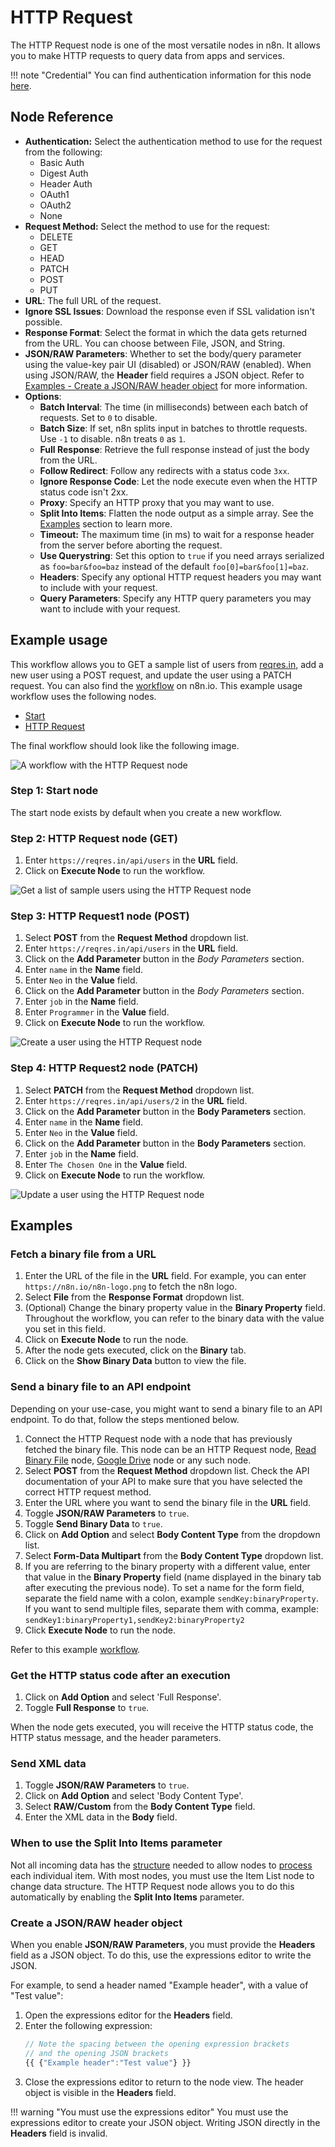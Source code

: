 # HTTP Request

The HTTP Request node is one of the most versatile nodes in n8n. It allows you to make HTTP requests to query data from apps and services.

!!! note "Credential"
    You can find authentication information for this node [here](/integrations/credentials/httpRequest/).


## Node Reference

- **Authentication:** Select the authentication method to use for the request from the following:
	- Basic Auth
	- Digest Auth
	- Header Auth
	- OAuth1
	- OAuth2
	- None
- **Request Method:** Select the method to use for the request:
	- DELETE
	- GET
	- HEAD
	- PATCH
	- POST
	- PUT
- **URL**: The full URL of the request.
- **Ignore SSL Issues**: Download the response even if SSL validation isn't possible.
- **Response Format**: Select the format in which the data gets returned from the URL. You can choose between File, JSON, and String.
- **JSON/RAW Parameters**: Whether to set the body/query parameter using the value-key pair UI (disabled) or JSON/RAW (enabled). When using JSON/RAW, the **Header** field requires a JSON object. Refer to [Examples - Create a JSON/RAW header object](#create-a-jsonraw-header-object) for more information.
- **Options**:
	- **Batch Interval**: The time (in milliseconds) between each batch of requests. Set to `0` to disable.
	- **Batch Size**: If set, n8n splits input in batches to throttle requests. Use `-1` to disable. n8n treats `0` as `1`.
	- **Full Response**: Retrieve the full response instead of just the body from the URL.
	- **Follow Redirect**: Follow any redirects with a status code `3xx`.
	- **Ignore Response Code**: Let the node execute even when the HTTP status code isn't 2xx.
	- **Proxy**: Specify an HTTP proxy that you may want to use.
	- **Split Into Items**: Flatten the node output as a simple array. See the [Examples](#examples) section to learn more.
	- **Timeout:** The maximum time (in ms) to wait for a response header from the server before aborting the request.
	- **Use Querystring**: Set this option to `true` if you need arrays serialized as `foo=bar&foo=baz` instead of the default `foo[0]=bar&foo[1]=baz`.
	- **Headers**: Specify any optional HTTP request headers you may want to include with your request.
	- **Query Parameters**: Specify any HTTP query parameters you may want to include with your request.

## Example usage

This workflow allows you to GET a sample list of users from [reqres.in](https://reqres.in/), add a new user using a POST request, and update the user using a PATCH request. You can also find the [workflow](https://n8n.io/workflows/602) on n8n.io. This example usage workflow uses the following nodes.

- [Start](/integrations/core-nodes/n8n-nodes-base.start/)
- [HTTP Request]()

The final workflow should look like the following image.

![A workflow with the HTTP Request node](/_images/integrations/core-nodes/httprequest/workflow.png)

### Step 1: Start node

The start node exists by default when you create a new workflow.


### Step 2: HTTP Request node (GET)

1. Enter `https://reqres.in/api/users` in the **URL** field.
2. Click on **Execute Node** to run the workflow.

![Get a list of sample users using the HTTP Request node](/_images/integrations/core-nodes/httprequest/httprequest_node.png)


### Step 3: HTTP Request1 node (POST)

1. Select **POST** from the **Request Method** dropdown list.
2. Enter `https://reqres.in/api/users` in the **URL** field.
3. Click on the **Add Parameter** button in the *Body Parameters* section.
4. Enter `name` in the **Name** field.
5. Enter `Neo` in the **Value** field.
6. Click on the **Add Parameter** button in the *Body Parameters* section.
7. Enter `job` in the **Name** field.
8. Enter `Programmer` in the **Value** field.
9. Click on **Execute Node** to run the workflow.

![Create a user using the HTTP Request node](/_images/integrations/core-nodes/httprequest/httprequest1_node.png)


### Step 4: HTTP Request2 node (PATCH)

1. Select **PATCH** from the **Request Method** dropdown list.
2. Enter `https://reqres.in/api/users/2` in the **URL** field.
3. Click on the **Add Parameter** button in the **Body Parameters** section.
4. Enter `name` in the **Name** field.
5. Enter `Neo` in the **Value** field.
6. Click on the **Add Parameter** button in the **Body Parameters** section.
7. Enter `job` in the **Name** field.
8. Enter `The Chosen One` in the **Value** field.
9. Click on **Execute Node** to run the workflow.

![Update a user using the HTTP Request node](/_images/integrations/core-nodes/httprequest/httprequest2_node.png)

## Examples

### Fetch a binary file from a URL

1. Enter the URL of the file in the **URL** field. For example, you can enter `https://n8n.io/n8n-logo.png` to fetch the n8n logo.
2. Select **File** from the **Response Format** dropdown list.
3. (Optional) Change the binary property value in the **Binary Property** field. Throughout the workflow, you can refer to the binary data with the value you set in this field.
4. Click on **Execute Node** to run the node.
5. After the node gets executed, click on the **Binary** tab.
6. Click on the **Show Binary Data** button to view the file.

### Send a binary file to an API endpoint

Depending on your use-case, you might want to send a binary file to an API endpoint. To do that, follow the steps mentioned below.

1. Connect the HTTP Request node with a node that has previously fetched the binary file. This node can be an HTTP Request node, [Read Binary File](/integrations/core-nodes/n8n-nodes-base.readBinaryFile/) node, [Google Drive](/integrations/nodes/n8n-nodes-base.googleDrive/) node or any such node.
2. Select **POST** from the **Request Method** dropdown list. Check the API documentation of your API to make sure that you have selected the correct HTTP request method.
3. Enter the URL where you want to send the binary file in the **URL** field.
4. Toggle **JSON/RAW Parameters** to `true`.
5. Toggle **Send Binary Data** to `true`.
6. Click on **Add Option** and select **Body Content Type** from the dropdown list.
7. Select **Form-Data Multipart** from the **Body Content Type** dropdown list.
8. If you are referring to the binary property with a different value, enter that value in the **Binary Property** field (name displayed in the binary tab after executing the previous node). To set a name for the form field, separate the field name with a colon, example `sendKey:binaryProperty`. If you want to send multiple files, separate them with comma, example: `sendKey1:binaryProperty1,sendKey2:binaryProperty2`
9. Click **Execute Node** to run the node.

Refer to this example [workflow](https://n8n.io/workflows/1338).

### Get the HTTP status code after an execution

1. Click on **Add Option** and select 'Full Response'.
2. Toggle **Full Response** to `true`.

When the node gets executed, you will receive the HTTP status code, the HTTP status message, and the header parameters.

### Send XML data

1. Toggle **JSON/RAW Parameters** to `true`.
2. Click on **Add Option** and select 'Body Content Type'.
3. Select **RAW/Custom** from the **Body Content Type** field.
4. Enter the XML data in the **Body** field.

### When to use the Split Into Items parameter

Not all incoming data has the [structure](/data/data-structure/) needed to allow nodes to [process](/data/data-structure/#data-flow) each individual item. With most nodes, you must use the Item List node to change data structure. The HTTP Request node allows you to do this automatically by enabling the **Split Into Items** parameter.

### Create a JSON/RAW header object

When you enable **JSON/RAW Parameters**, you must provide the **Headers** field as a JSON object. To do this, use the expressions editor to write the JSON.

For example, to send a header named "Example header", with a value of "Test value":

1. Open the expressions editor for the **Headers** field.
2. Enter the following expression:
	```js
	// Note the spacing between the opening expression brackets 
	// and the opening JSON brackets
	{{ {"Example header":"Test value"} }}
	```
3. Close the expressions editor to return to the node view. The header object is visible in the **Headers** field.

!!! warning "You must use the expressions editor"
	You must use the expressions editor to create your JSON object. Writing JSON directly in the **Headers** field is invalid.





